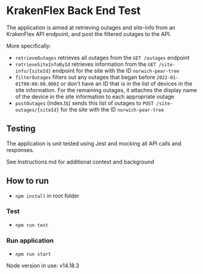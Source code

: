 # KrakenFlex Back End Test

The application is aimed at retrieving outages and site-info from an KrakenFlex API endpoint, and post the filtered outages to the API.

More specifically:

- `retrieveOutages` retrieves all outages from the `GET /outages` endpoint
- `retrieveSiteInfoById` retrieves information from the `GET /site-info/{siteId}` endpoint for the site with the ID `norwich-pear-tree`
- `filterOutages` filters out any outages that began before `2022-01-01T00:00:00.000Z` or don't have an ID that is in the list of
  devices in the site information. For the remaining outages, it attaches the display name of the device in the site information to each appropriate outage
- `postOutages` (index.ts) sends this list of outages to `POST /site-outages/{siteId}` for the site with the ID `norwich-pear-tree`

## Testing

The application is unit tested using Jest and mocking all API calls and responses.

See Instructions.md for additional context and background

## How to run

- `npm install` in root folder

### Test

- `npm run test`

### Run application

- `npm run start`

Node version in use: v14.18.3

